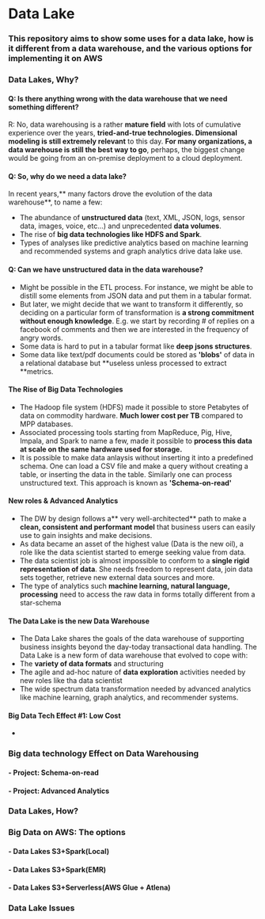 # Data Lake

### This repository aims to show some uses for a data lake, how is it different from a data warehouse, and the various options for implementing it on AWS

### Data Lakes, Why?
#### Q: Is there anything wrong with the data warehouse that we need something different?
R: No, data warehousing is a rather **mature field** with lots of cumulative experience over the years, **tried-and-true technologies. Dimensional modeling is still extremely relevant** to this day. **For many organizations, a data warehouse is still the best way to go**, perhaps, the biggest change would be going from an on-premise deployment to a cloud deployment.

#### Q: So, why do we need a data lake?
In recent years,** many factors drove the evolution of the data warehouse**, to name a few:
- The abundance of **unstructured data** (text, XML, JSON, logs, sensor data, images, voice, etc...) and unprecedented **data volumes**.
- The rise of **big data technologies like HDFS and Spark**.
- Types of analyses like predictive analytics based on machine learning and recommended systems and graph analytics drive data lake use.

#### Q: Can we have unstructured data in the data warehouse?
- Might be possible in the ETL process. For instance, we might be able to distill some elements from JSON data and put them in a tabular format.
- But later, we might decide that we want to transform it differently, so deciding on a particular form of transformation is **a strong commitment without enough knowledge**. E.g. we start by recording # of replies on a facebook of comments and then we are interested in the frequency of angry words.
- Some data is hard to put in a tabular format like **deep jsons structures**.
- Some data like text/pdf documents could be stored as **'blobs'** of data in a relational database but **useless unless processed to extract **metrics.

#### The Rise of Big Data Technologies
- The Hadoop file system (HDFS) made it possible to store Petabytes of data on commodity hardware. **Much lower cost per TB** compared to MPP databases.
- Associated processing tools starting from MapReduce, Pig, Hive, Impala, and Spark to name a few, made it possible to **process this data at scale on the same hardware used for storage.**
- It is possible to make data anlaysis without inserting it into a predefined schema. One can load a CSV file and make a query without creating a table, or inserting the data in the table. Similarly one can process unstructured text. This approach is known as **'Schema-on-read'**

#### New roles & Advanced Analytics
- The DW by design follows a** very well-architected** path to make a **clean, consistent and performant model** that business users can easily use to gain insights and make decisions.
- As data became an asset of the highest value (Data is the new oil), a role like the data scientist started to emerge seeking value from data.
- The data scientist job is almost impossible to conform to a **single rigid representation of data**. She needs freedom to represent data, join data sets together, retrieve new external data sources and more.
- The type of analytics such **machine learning, natural language, processing** need to access the raw data in forms totally different from a star-schema

#### The Data Lake is the new Data Warehouse
- The Data Lake shares the goals of the data warehouse of supporting business insights beyond the day-today transactional data handling.
The Data Lake is a new form of data warehouse that evolved to cope with:
- The **variety of data formats** and structuring
- The agile and ad-hoc nature of **data exploration** activities needed by new roles like tha data scientist
- The wide spectrum data transformation needed by advanced analytics like machine learning, graph analytics, and recommender systems.

#### Big Data Tech Effect #1: Low Cost

- 
### Big data technology Effect on Data Warehousing
#### - Project: Schema-on-read
#### - Project: Advanced Analytics

### Data Lakes, How?

### Big Data on AWS: The options
#### - Data Lakes S3+Spark(Local)
#### - Data Lakes S3+Spark(EMR)
#### - Data Lakes S3+Serverless(AWS Glue + Atlena)

### Data Lake Issues
